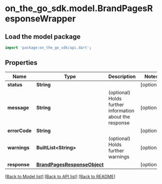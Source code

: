 # on_the_go_sdk.model.BrandPagesResponseWrapper

## Load the model package
```dart
import 'package:on_the_go_sdk/api.dart';
```

## Properties
Name | Type | Description | Notes
------------ | ------------- | ------------- | -------------
**status** | **String** |  | [optional] 
**message** | **String** | (optional) Holds further information about the response | [optional] 
**errorCode** | **String** |  | [optional] 
**warnings** | **BuiltList&lt;String&gt;** | (optional) Holds further warnings | [optional] 
**response** | [**BrandPagesResponseObject**](BrandPagesResponseObject.md) |  | [optional] 

[[Back to Model list]](../README.md#documentation-for-models) [[Back to API list]](../README.md#documentation-for-api-endpoints) [[Back to README]](../README.md)


